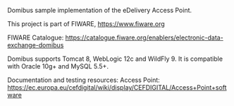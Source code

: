 
Domibus sample implementation of the eDelivery Access Point.

This project is part of FIWARE, https://www.fiware.org 

FIWARE Catalogue: https://catalogue.fiware.org/enablers/electronic-data-exchange-domibus

Domibus supports Tomcat 8, WebLogic 12c and WildFly 9. It is compatible with Oracle 10g+ and MySQL 5.5+.

Documentation and testing resources:
Access Point: https://ec.europa.eu/cefdigital/wiki/display/CEFDIGITAL/Access+Point+software
